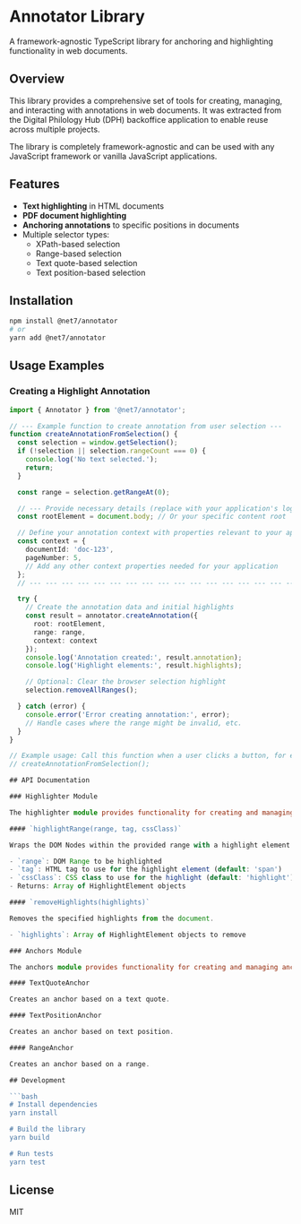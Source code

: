 # Annotator Library

A framework-agnostic TypeScript library for anchoring and highlighting functionality in web documents.

## Overview

This library provides a comprehensive set of tools for creating, managing, and interacting with annotations in web documents. It was extracted from the Digital Philology Hub (DPH) backoffice application to enable reuse across multiple projects.

The library is completely framework-agnostic and can be used with any JavaScript framework or vanilla JavaScript applications.

## Features

- **Text highlighting** in HTML documents
- **PDF document highlighting**
- **Anchoring annotations** to specific positions in documents
- Multiple selector types:
  - XPath-based selection
  - Range-based selection
  - Text quote-based selection
  - Text position-based selection

## Installation

```bash
npm install @net7/annotator
# or
yarn add @net7/annotator
```

## Usage Examples

### Creating a Highlight Annotation

````typescript
import { Annotator } from '@net7/annotator';

// --- Example function to create annotation from user selection ---
function createAnnotationFromSelection() {
  const selection = window.getSelection();
  if (!selection || selection.rangeCount === 0) {
    console.log('No text selected.');
    return;
  }

  const range = selection.getRangeAt(0);

  // --- Provide necessary details (replace with your application's logic) ---
  const rootElement = document.body; // Or your specific content root

  // Define your annotation context with properties relevant to your application
  const context = {
    documentId: 'doc-123',
    pageNumber: 5,
    // Add any other context properties needed for your application
  };
  // --- --- --- --- --- --- --- --- --- --- --- --- --- --- --- --- --- ---

  try {
    // Create the annotation data and initial highlights
    const result = annotator.createAnnotation({
      root: rootElement,
      range: range,
      context: context
    });
    console.log('Annotation created:', result.annotation);
    console.log('Highlight elements:', result.highlights);

    // Optional: Clear the browser selection highlight
    selection.removeAllRanges();

  } catch (error) {
    console.error('Error creating annotation:', error);
    // Handle cases where the range might be invalid, etc.
  }
}

// Example usage: Call this function when a user clicks a button, for example.
// createAnnotationFromSelection();

## API Documentation

### Highlighter Module

The highlighter module provides functionality for creating and managing highlights in web documents.

#### `highlightRange(range, tag, cssClass)`

Wraps the DOM Nodes within the provided range with a highlight element of the specified class.

- `range`: DOM Range to be highlighted
- `tag`: HTML tag to use for the highlight element (default: 'span')
- `cssClass`: CSS class to use for the highlight (default: 'highlight')
- Returns: Array of HighlightElement objects

#### `removeHighlights(highlights)`

Removes the specified highlights from the document.

- `highlights`: Array of HighlightElement objects to remove

### Anchors Module

The anchors module provides functionality for creating and managing anchors in web documents.

#### TextQuoteAnchor

Creates an anchor based on a text quote.

#### TextPositionAnchor

Creates an anchor based on text position.

#### RangeAnchor

Creates an anchor based on a range.

## Development

```bash
# Install dependencies
yarn install

# Build the library
yarn build

# Run tests
yarn test
````

## License

MIT
